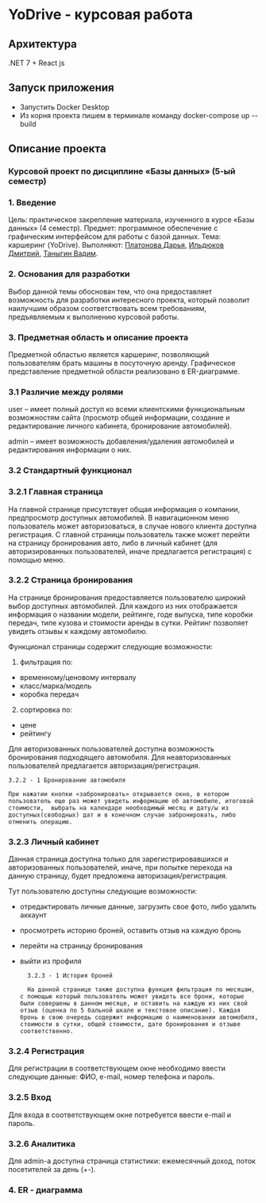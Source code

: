 # YoDrive - курсовая работа

## Архитектура

.NET 7 + React js

## Запуск приложения

- Запустить Docker Desktop
- Из корня проекта пишем в терминале команду docker-compose up --build

## Описание проекта

### Курсовой проект по дисциплине «Базы данных» (5-ый семестр)

### 1. Введение

Цель: практическое закрепление материала, изученного в курсе «Базы данных» (4 семестр).
Предмет: программное обеспечение с графическим интерфейсом для работы с базой данных.
Тема: каршеринг (YoDrive).
Выполняют: [Платонова Дарья](https://github.com/valjetaA), [Ильдюков Дмитрий](https://github.com/DmitryIldyukov), [Таныгин Вадим](https://github.com/tanyginvv).

### 2. Основания для разработки

Выбор данной темы обоснован тем, что она предоставляет возможность для разработки интересного проекта, который позволит наилучшим образом соответствовать всем требованиям, предъявляемым к выполнению курсовой работы.

### 3. Предметная область и описание проекта

Предметной областью является каршеринг, позволяющий пользователям брать машины в посуточную аренду. Графическое представление предметной области реализовано в ER-диаграмме.

### 3.1 Различие между ролями

user – имеет полный доступ ко всеми клиентскими функциональным возможностям сайта (просмотр общей информации, создание и редактирование личного кабинета, бронирование автомобилей).

admin – имеет возможность добавления/удаления автомобилей и редактирования информации о них.

### 3.2 Стандартный функционал

### 3.2.1 Главная страница

На главной странице присутствует общая информация о компании, предпросмотр доступных автомобилей. В навигационном меню пользователь может авторизоваться, в случае нового клиента доступна регистрация. С главной страницы пользователь также может перейти на страницу бронирования авто, либо в личный кабинет (для авторизированных пользователей, иначе предлагается регистрация) с помощью меню.

### 3.2.2 Страница бронирования

На странице бронирования предоставляется пользователю широкий выбор доступных автомобилей. Для каждого из них отображается информация о названии модели, рейтинге, годе выпуска, типе коробки передач, типе кузова и стоимости аренды в сутки. Рейтинг позволяет увидеть отзывы к каждому автомобилю.

Функционал страницы содержит следующие возможности:
1) фильтрация по:
- временному/ценовому интервалу
- класс/марка/модель
- коробка передач
2) сортировка по:
- цене
- рейтингу

Для авторизованных пользователей доступна возможность бронирования подходящего автомобиля. Для неавторизованных пользователей предлагается авторизация/регистрация.

    3.2.2 - 1 Бронирование автомобиля
	
	При нажатии кнопки «забронировать» открывается окно, в котором пользователь еще раз может увидеть информацию об автомобиле, итоговой стоимости,  выбрать на календаре необходимый месяц и дату/ы из доступных(свободных) дат и в конечном случае забронировать, либо отменить операцию.

### 3.2.3 Личный кабинет

Данная страница доступна только для зарегистрировавшихся и авторизованных пользователей, иначе, при попытке перехода на данную страницу, будет предложена авторизация/регистрация.

Тут пользователю доступны следующие возможности:
- отредактировать личные данные, загрузить свое фото, либо удалить аккаунт
- просмотреть историю броней, оставить отзыв на каждую бронь
- перейти на страницу бронирования
- выйти из профиля


    	3.2.3 - 1 История броней

    	На данной странице также доступна функция фильтрация по месяцам, с помощью который пользователь может увидеть все брони, которые были совершены в данном месяце, и оставить на каждую из них свой отзыв (оценка по 5 бальной шкале и текстовое описание). Каждая бронь в свою очередь содержит информацию о наименовании автомобиля, стоимости в сутки, общей стоимости, дате бронирования и отзыве соответственно.

### 3.2.4 Регистрация

Для регистрации в соответствующем окне необходимо ввести следующие данные: ФИО, e-mail, номер телефона и пароль.



### 3.2.5 Вход

Для входа в соответствующем окне потребуется ввести e-mail и пароль.

### 3.2.6 Аналитика

Для admin-а доступна страница статистики: ежемесячный доход, поток посетителей за день (+-).


### 4. ER - диаграмма 

